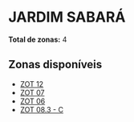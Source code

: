 # JARDIM SABARÁ

**Total de zonas:** 4

## Zonas disponíveis

- [ZOT 12](./zot-12.md)
- [ZOT 07](./zot-07.md)
- [ZOT 06](./zot-06.md)
- [ZOT 08.3 - C](./zot-083---c.md)